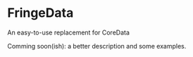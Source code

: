 FringeData
==========

An easy-to-use replacement for CoreData

Comming soon(ish): a better description and some examples.
